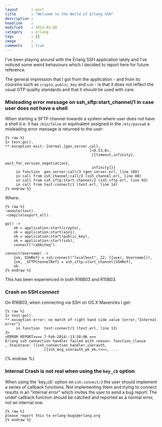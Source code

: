 ```yaml
---
layout      : post
title       : "Welcome to the World of Erlang SSH"
description :
headline    :
modified    : 2014-02-08
category    : erlang
tags        : []
image       :
comments    : true
---
```


I've been playing around with the Erlang SSH application lately and I've
noticed some weird behaviours which I decided to report here for future
reference.

The general impression that I got from the application - and from its
coursins such as `crypto`, `public_key` and `ssh` - is that it does
not reflect the usual OTP quality standards and that it should be used
with care.

### Misleading error message on ssh\_sftp:start\_channel/1 in case user does not have a shell


When starting a SFTP channel towards a system where user does not have
a shell (i.e. it has `/bin/false` or equilvalent assigned in the
`/etc/passwd` a misleading error message is returned to the user:

````
{% raw %}
1> test:go().
** exception exit: {normal,{gen_server,call,
                                       [<0.53.0>,
                                        {{timeout,infinity},
                                         wait_for_version_negotiation},
                                        infinity]}}
     in function  gen_server:call/3 (gen_server.erl, line 188)
     in call from ssh_channel:call/3 (ssh_channel.erl, line 88)
     in call from ssh_sftp:start_channel/2 (ssh_sftp.erl, line 93)
     in call from test:connect/1 (test.erl, line 14)
{% endraw %}
````

Where:

````
{% raw %}
-module(test).
-compile(export_all).

go() ->
    ok = application:start(crypto),
    ok = application:start(asn1),
    ok = application:start(public_key),
    ok = application:start(ssh),
    connect("rabbitmq").

connect(Username) ->
    {ok, SSHRef} = ssh:connect("localhost", 22, [{user, Username}]),
    {ok, _SFTPChannelRef} = ssh_sftp:start_channel(SSHRef),
    ok.
{% endraw %}
````

This has been experienced in both R16B03 and R15B03.

### Crash on SSH connect

On R16B03, when connecting via SSH on OS X Mavericks I get:

````
{% raw %}
1> test:go().
** exception error: no match of right hand side value {error,"Internal error"}
     in function  test:connect/1 (test.erl, line 13)
3>
=ERROR REPORT==== 7-Feb-2014::13:38:06 ===
Erlang ssh connection handler failed with reason: function_clause
, Stacktace: [{ssh_connection_handler,userauth,
                  [{ssh_msg_userauth_pk_ok,<<>>, ...
````
{% endraw %}

### Internal Crash is not real when using the `key_cb` option

When using the 'key_cb' option on `ssh:connect/3` the user should
implement a series of callback functions. Not implementing them and
trying to connect results in an "internal error" which invites the
user to send a bug report. The undef callback function should be
catched and reported as a normal error, not an internal one.


````
{% raw %}
please report this to erlang-bugs@erlang.org
{% endraw %}
````
